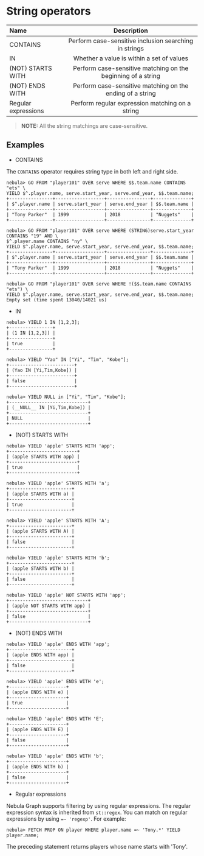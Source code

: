 # String operators

| Name     | Description          |
|:-----    | :------------------: |
| CONTAINS | Perform case-sensitive inclusion searching in strings |
IN | Whether a value is within a set of values
(NOT) STARTS WITH | Perform case-sensitive matching on the beginning of a string
(NOT) ENDS WITH | Perform case-sensitive matching on the ending of a string
Regular expressions | Perform regular expression matching on a string

> **NOTE:** All the string matchings are case-sensitive.

## Examples

* CONTAINS

The `CONTAINS` operator requires string type in both left and right side.

```ngql
nebula> GO FROM "player101" OVER serve WHERE $$.team.name CONTAINS "ets" \
YIELD $^.player.name, serve.start_year, serve.end_year, $$.team.name;
+----------------+------------------+----------------+--------------+
| $^.player.name | serve.start_year | serve.end_year | $$.team.name |
+----------------+------------------+----------------+--------------+
| "Tony Parker"  | 1999             | 2018           | "Nuggets"    |
+----------------+------------------+----------------+--------------+

```

```ngql
nebula> GO FROM "player101" OVER serve WHERE (STRING)serve.start_year CONTAINS "19" AND \
$^.player.name CONTAINS "ny" \
YIELD $^.player.name, serve.start_year, serve.end_year, $$.team.name;
+----------------+------------------+----------------+--------------+
| $^.player.name | serve.start_year | serve.end_year | $$.team.name |
+----------------+------------------+----------------+--------------+
| "Tony Parker"  | 1999             | 2018           | "Nuggets"    |
+----------------+------------------+----------------+--------------+
```

```ngql
nebula> GO FROM "player101" OVER serve WHERE !($$.team.name CONTAINS "ets") \
YIELD $^.player.name, serve.start_year, serve.end_year, $$.team.name;
Empty set (time spent 13040/14021 us)
```

* IN

```ngql
nebula> YIELD 1 IN [1,2,3];
+----------------+
| (1 IN [1,2,3]) |
+----------------+
| true           |
+----------------+

nebula> YIELD "Yao" IN ["Yi", "Tim", "Kobe"];
+------------------------+
| (Yao IN [Yi,Tim,Kobe]) |
+------------------------+
| false                  |
+------------------------+

nebula> YIELD NULL in ["Yi", "Tim", "Kobe"];
+-----------------------------+
| (__NULL__ IN [Yi,Tim,Kobe]) |
+-----------------------------+
| NULL                        |
+-----------------------------+
```

* (NOT) STARTS WITH

```ngql
nebula> YIELD 'apple' STARTS WITH 'app';
+-------------------------+
| (apple STARTS WITH app) |
+-------------------------+
| true                    |
+-------------------------+

nebula> YIELD 'apple' STARTS WITH 'a';
+-----------------------+
| (apple STARTS WITH a) |
+-----------------------+
| true                  |
+-----------------------+

nebula> YIELD 'apple' STARTS WITH 'A';
+-----------------------+
| (apple STARTS WITH A) |
+-----------------------+
| false                 |
+-----------------------+

nebula> YIELD 'apple' STARTS WITH 'b';
+-----------------------+
| (apple STARTS WITH b) |
+-----------------------+
| false                 |
+-----------------------+

nebula> YIELD 'apple' NOT STARTS WITH 'app';
+-----------------------------+
| (apple NOT STARTS WITH app) |
+-----------------------------+
| false                       |
+-----------------------------+
```

* (NOT) ENDS WITH

```ngql
nebula> YIELD 'apple' ENDS WITH 'app';
+-----------------------+
| (apple ENDS WITH app) |
+-----------------------+
| false                 |
+-----------------------+

nebula> YIELD 'apple' ENDS WITH 'e';
+---------------------+
| (apple ENDS WITH e) |
+---------------------+
| true                |
+---------------------+

nebula> YIELD 'apple' ENDS WITH 'E';
+---------------------+
| (apple ENDS WITH E) |
+---------------------+
| false               |
+---------------------+

nebula> YIELD 'apple' ENDS WITH 'b';
+---------------------+
| (apple ENDS WITH b) |
+---------------------+
| false               |
+---------------------+
```

* Regular expressions

Nebula Graph supports filtering by using regular expressions. The regular expression syntax is inherited from `st::regex`. You can match on regular expressions by using `=~ 'regexp'`. For example:

```ngql
nebula> FETCH PROP ON player WHERE player.name =~ 'Tony.*' YIELD player.name;
```

The preceding statement returns players whose name starts with 'Tony'.
